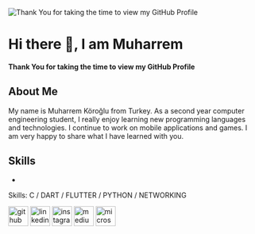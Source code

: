 ![Thank You for taking the time to view my GitHub Profile ](https://cdn.filestackcontent.com/efbSR18hT5uRKuo0zoMA)

# Hi there 👋, I am Muharrem
#### Thank You for taking the time to view my GitHub Profile 

## About Me
My name is Muharrem Köroğlu from Turkey. As a second year computer engineering student, I really enjoy learning new programming languages and technologies. I continue to work on mobile applications and games. I am very happy to share what I have learned with you.

## Skills
*  

Skills: C / DART / FLUTTER / PYTHON / NETWORKING



[<img src='https://cdn.jsdelivr.net/npm/simple-icons@3.0.1/icons/github.svg' alt='github' height='40'>](https://github.com/https://github.com/MuharremKoroglu)  [<img src='https://cdn.jsdelivr.net/npm/simple-icons@3.0.1/icons/linkedin.svg' alt='linkedin' height='40'>](https://www.linkedin.com/in/https://www.linkedin.com/in/muharremkoroglu//)  [<img src='https://cdn.jsdelivr.net/npm/simple-icons@3.0.1/icons/instagram.svg' alt='instagram' height='40'>](https://www.instagram.com/https://www.instagram.com/m.koroglu99//)  [<img src='https://cdn.jsdelivr.net/npm/simple-icons@3.0.1/icons/medium.svg' alt='medium' height='40'>](https://muharremkoroglu.medium.com/)  [<img src='https://cdn.jsdelivr.net/npm/simple-icons@3.0.1/icons/microsoftoutlook.svg' alt='microsoftoutlook' height='40'>](muharrem-koroglu.99@hotmail.com)  


